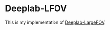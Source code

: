 # Deeplab-LFOV


This is my implementation of [Deeplab-LargeFOV](https://arxiv.org/pdf/1412.7062.pdf).
